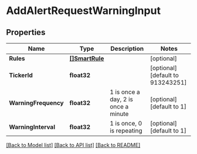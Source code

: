 # AddAlertRequestWarningInput

## Properties

Name | Type | Description | Notes
------------ | ------------- | ------------- | -------------
**Rules** | [**[]SmartRule**](SmartRule.md) |  | [optional] 
**TickerId** | **float32** |  | [optional] [default to 913243251]
**WarningFrequency** | **float32** | 1 is once a day, 2 is once a minute | [optional] [default to 1]
**WarningInterval** | **float32** | 1 is once, 0 is repeating | [optional] [default to 1]

[[Back to Model list]](../README.md#documentation-for-models) [[Back to API list]](../README.md#documentation-for-api-endpoints) [[Back to README]](../README.md)


